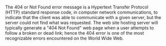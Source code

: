 The 404 or Not Found error message is a Hypertext Transfer Protocol (HTTP) standard response code, in computer network communications, to indicate that the client was able to communicate with a given server, but the server could not find what was requested.
The web site hosting server will typically generate a "404 Not Found" web page when a user attempts to follow a broken or dead link; hence the 404 error is one of the most recognizable errors encountered on the World Wide Web.
